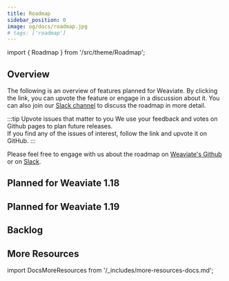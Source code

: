 ```yaml
---
title: Roadmap
sidebar_position: 0
image: og/docs/roadmap.jpg
# tags: ['roadmap']
---
```


import { Roadmap } from '/src/theme/Roadmap';

## Overview

The following is an overview of features planned for Weaviate. By clicking the link, you can upvote the feature or engage in a discussion about it. You can also join our [Slack channel](https://join.slack.com/t/weaviate/shared_invite/zt-goaoifjr-o8FuVz9b1HLzhlUfyfddhw) to discuss the roadmap in more detail.

:::tip Upvote issues that matter to you
We use your feedback and votes on Github pages to plan future releases.<br/>
If you find any of the issues of interest, follow the link and upvote <i className="far fa-thumbs-up"></i> it on GitHub.
:::

Please feel free to engage with us about the roadmap on [Weaviate's Github](https://github.com/weaviate/weaviate) or on [Slack](https://join.slack.com/t/weaviate/shared_invite/zt-goaoifjr-o8FuVz9b1HLzhlUfyfddhw).


## Planned for Weaviate 1.18

<Roadmap label="planned-1.18"/>

## Planned for Weaviate 1.19

<Roadmap label="planned-1.19"/>

## Backlog

<Roadmap label="backlog"/>

## More Resources

import DocsMoreResources from '/_includes/more-resources-docs.md';

<DocsMoreResources />
